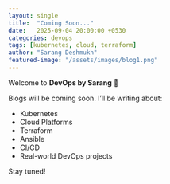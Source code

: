```yaml
---
layout: single
title:  "Coming Soon..."
date:   2025-09-04 20:00:00 +0530
categories: devops
tags: [kubernetes, cloud, terraform]
author: "Sarang Deshmukh"
featured-image: "/assets/images/blog1.png"
---
```


Welcome to **DevOps by Sarang** 🚀  

Blogs will be coming soon. I’ll be writing about:
- Kubernetes
- Cloud Platforms
- Terraform
- Ansible
- CI/CD
- Real-world DevOps projects

Stay tuned!
